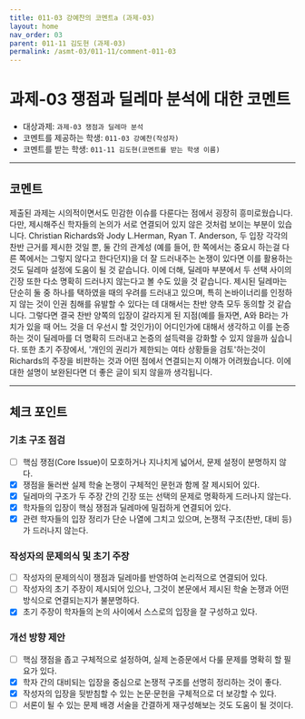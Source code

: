 ```yaml
---
title: 011-03 강예찬의 코멘트a (과제-03) 
layout: home
nav_order: 03
parent: 011-11 김도현 (과제-03)
permalink: /asmt-03/011-11/comment-011-03
---
```


# 과제-03 쟁점과 딜레마 분석에 대한 코멘트

- 대상과제: `과제-03 쟁점과 딜레마 분석`
- 코멘트를 제공하는 학생: `011-03 강예찬(작성자)` 
- 코멘트를 받는 학생: `011-11 김도현(코멘트를 받는 학생 이름)` 

---

## 코멘트

제출된 과제는 시의적이면서도 민감한 이슈를 다룬다는 점에서 굉장히 흥미로웠습니다. 다만, 제시해주신 학자들의 논의가 서로 연결되어 있지 않은 것처럼 보이는 부분이 있습니다. Christian Richards와 Jody L.Herman, Ryan T. Anderson, 두 입장 각각의 찬반 근거를 제시한 것일 뿐, 둘 간의 관계성 (예를 들어, 한 쪽에서는 중요시 하는걸 다른 쪽에서는 그렇지 않다고 한다던지)을 더 잘 드러내주는 논쟁이 있다면 이를 활용하는 것도 딜레마 설정에 도움이 될 것 같습니다. 이에 더해, 딜레마 부분에서 두 선택 사이의 긴장 또한 다소 명확히 드러나지 않는다고 볼 수도 있을 것 같습니다. 제시된 딜레마는 단순히 둘 중 하나를 택하였을 때의 우려를 드러내고 있으며, 특히 논바이너리를 인정하지 않는 것이 인권 침해를 유발할 수 있다는 데 대해서는 찬반 양측 모두 동의할 것 같습니다. 그렇다면 결국 찬반 양쪽의 입장이 갈라지게 된 지점(예를 들자면, A와 B라는 가치가 있을 때 어느 것을 더 우선시 할 것인가)이 어디인가에 대해서 생각하고 이를 논증하는 것이 딜레마를 더 명확히 드러내고 논증의 설득력을 강화할 수 있지 않을까 싶습니다. 또한 초기 주장에서, '개인의 권리가 제한되는 여타 상황들을 검토'하는것이 Richards의 주장을 비판하는 것과 어떤 점에서 연결되는지 이해가 어려웠습니다. 이에 대한 설명이 보완된다면 더 좋은 글이 되지 않을까 생각됩니다.

---

## 체크 포인트

### **기초 구조 점검**
- [ ] 핵심 쟁점(Core Issue)이 모호하거나 지나치게 넓어서, 문제 설정이 분명하지 않다.
- [x] 쟁점을 둘러싼 실제 학술 논쟁이 구체적인 문헌과 함께 잘 제시되어 있다.
- [x] 딜레마의 구조가 두 주장 간의 긴장 또는 선택의 문제로 명확하게 드러나지 않는다.
- [x] 학자들의 입장이 핵심 쟁점과 딜레마에 밀접하게 연결되어 있다.
- [x] 관련 학자들의 입장 정리가 단순 나열에 그치고 있으며, 논쟁적 구조(찬반, 대비 등)가 드러나지 않는다.

### **작성자의 문제의식 및 초기 주장**
- [ ] 작성자의 문제의식이 쟁점과 딜레마를 반영하여 논리적으로 연결되어 있다.
- [ ] 작성자의 초기 주장이 제시되어 있으나, 그것이 본문에서 제시된 학술 논쟁과 어떤 방식으로 연결되는지가 불분명하다.
- [x] 초기 주장이 학자들의 논의 사이에서 스스로의 입장을 잘 구성하고 있다.

### **개선 방향 제안**
- [ ] 핵심 쟁점을 좁고 구체적으로 설정하여, 실제 논증문에서 다룰 문제를 명확히 할 필요가 있다.
- [x] 학자 간의 대비되는 입장을 중심으로 논쟁적 구조를 선명히 정리하는 것이 좋다.
- [x] 작성자의 입장을 뒷받침할 수 있는 논문·문헌을 구체적으로 더 보강할 수 있다.
- [ ] 서론이 될 수 있는 문제 배경 서술을 간결하게 재구성해보는 것도 도움이 될 것이다.
